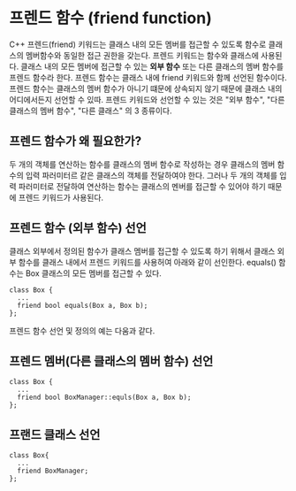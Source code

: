 # 프렌드 함수 (friend function)

C++ 프렌드(friend) 키워드는 클래스 내의 모든 멤버를 접근할 수 있도록 함수로 클래스의 멤버함수와 동일한 접근 권한을 갖는다. 프렌드 키워드는 함수와 클래스에 사용된다.
클래스 내의 모든 멤버에 접근할 수 있는 __**외부 함수**__ 또는 다른 클래스의 멤버 함수를 프렌드 함수라 한다. 프렌드 함수는 클래스 내에 friend 키워드와 함께 선언된 함수이다.
프렌드 함수는 클래스의 멤버 함수가 아니기 떄문에 상속되지 않기 때문에 클래스 내의 어디에서든지 선언할 수 있따. 프렌드 키워드와 선언할 수 있는 것은 "외부 함수", "다른 클래스의 멤버 함수", "다른 클래스" 의 3 종류이다.


## 프렌드 함수가 왜 필요한가?

두 개의 객체를 연산하는 함수를 클래스의 멤버 함수로 작성하는 경우 클래스의 멤버 함수의 입력 파러미터르 같은 클래스의 객체를 전달하여야 한다. 
그러나 두 개의 객체를 입력 파러미터로 전달하여 연산하는 함수는 클래스의 멘버를 접근할 수 있어야 하기 때문에 프렌드 키워드가 사용된다. 

## 프렌드 함수 (외부 함수) 선언 
클래스 외부에서 정의된 함수가 클래스 멤버를 접근할 수 있도록 하기 위해서 클래스 외부 함수를 클래스 내에서 프렌드 키워드를 사용허여 아래와 같이 선인한다.
equals() 함수는 Box 클래스의 모든 멤버를 접근할 수 있다.
```
class Box {
  ...
  friend bool equals(Box a, Box b); 
};
```
프렌드 함수 선언 및 정의의 예는 다움과 같다.

## 프렌드 멤버(다른 클래스의 멤버 함수) 선언 

```
class Box {
  ...
  friend bool BoxManager::equls(Box a, Box b);
};
```


## 프랜드 클래스 선언

```
class Box{
  ...
  friend BoxManager;
};
```


